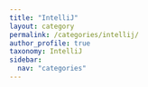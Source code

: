 ```yaml
---
title: "IntelliJ"
layout: category
permalink: /categories/intellij/
author_profile: true
taxonomy: IntelliJ
sidebar:
  nav: "categories"
---
```

